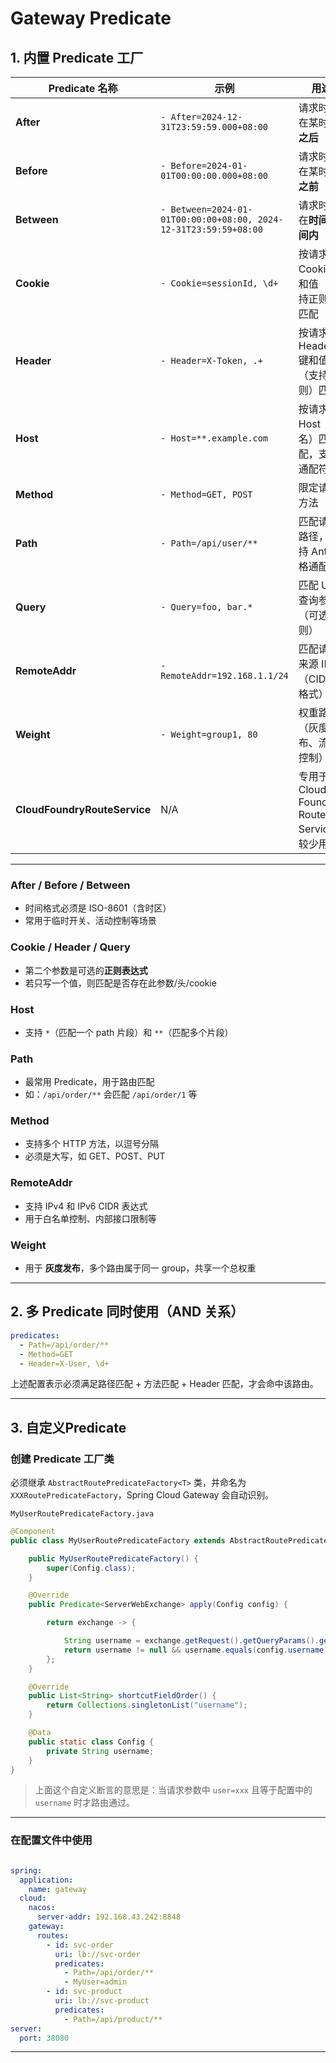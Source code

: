# Gateway Predicate


## 1. 内置 Predicate 工厂

| Predicate 名称 | 示例 | 用途 |
|----------------|------|------|
| **After** | `- After=2024-12-31T23:59:59.000+08:00` | 请求时间在某时间**之后** |
| **Before** | `- Before=2024-01-01T00:00:00.000+08:00` | 请求时间在某时间**之前** |
| **Between** | `- Between=2024-01-01T00:00:00+08:00, 2024-12-31T23:59:59+08:00` | 请求时间在**时间区间内** |
| **Cookie** | `- Cookie=sessionId, \d+` | 按请求 Cookie 名和值（支持正则）匹配 |
| **Header** | `- Header=X-Token, .+` | 按请求 Header 键和值（支持正则）匹配 |
| **Host** | `- Host=**.example.com` | 按请求 Host（域名）匹配，支持通配符 |
| **Method** | `- Method=GET, POST` | 限定请求方法 |
| **Path** | `- Path=/api/user/**` | 匹配请求路径，支持 Ant 风格通配符 |
| **Query** | `- Query=foo, bar.*` | 匹配 URL 查询参数（可选正则） |
| **RemoteAddr** | `- RemoteAddr=192.168.1.1/24` | 匹配请求来源 IP（CIDR 格式） |
| **Weight** | `- Weight=group1, 80` | 权重路由（灰度发布、流量控制） |
| **CloudFoundryRouteService** | N/A | 专用于 Cloud Foundry Route Service，较少用 |

---

### After / Before / Between
- 时间格式必须是 ISO-8601（含时区）
- 常用于临时开关、活动控制等场景

### Cookie / Header / Query
- 第二个参数是可选的**正则表达式**
- 若只写一个值，则匹配是否存在此参数/头/cookie

### Host
- 支持 `*`（匹配一个 path 片段）和 `**`（匹配多个片段）

### Path
- 最常用 Predicate，用于路由匹配
- 如：`/api/order/**` 会匹配 `/api/order/1` 等

### Method
- 支持多个 HTTP 方法，以逗号分隔
- 必须是大写，如 GET、POST、PUT

### RemoteAddr
- 支持 IPv4 和 IPv6 CIDR 表达式
- 用于白名单控制、内部接口限制等

### Weight
- 用于 **灰度发布**，多个路由属于同一 group，共享一个总权重

---

## 2. 多 Predicate 同时使用（**AND 关系**）

```yaml
predicates:
  - Path=/api/order/**
  - Method=GET
  - Header=X-User, \d+
```

上述配置表示必须满足路径匹配 + 方法匹配 + Header 匹配，才会命中该路由。

---

## 3. 自定义Predicate


### 创建 Predicate 工厂类

必须继承 `AbstractRoutePredicateFactory<T>` 类，并命名为 `XXXRoutePredicateFactory`，Spring Cloud Gateway 会自动识别。

`MyUserRoutePredicateFactory.java`

```java
@Component
public class MyUserRoutePredicateFactory extends AbstractRoutePredicateFactory<MyUserRoutePredicateFactory.Config> {

    public MyUserRoutePredicateFactory() {
        super(Config.class);
    }

    @Override
    public Predicate<ServerWebExchange> apply(Config config) {

        return exchange -> {

            String username = exchange.getRequest().getQueryParams().getFirst("user");
            return username != null && username.equals(config.username);
        };
    }

    @Override
    public List<String> shortcutFieldOrder() {
        return Collections.singletonList("username");
    }

    @Data
    public static class Config {
        private String username;
    }
}
```

> 上面这个自定义断言的意思是：当请求参数中 `user=xxx` 且等于配置中的 `username` 时才路由通过。

---

### 在配置文件中使用

```yaml

spring:
  application:
    name: gateway
  cloud:
    nacos:
      server-addr: 192.168.43.242:8848
    gateway:
      routes:
        - id: svc-order
          uri: lb://svc-order
          predicates:
            - Path=/api/order/**
            - MyUser=admin
        - id: svc-product
          uri: lb://svc-product
          predicates:
            - Path=/api/product/**
server:
  port: 38080
```

---


